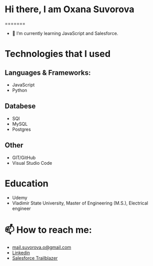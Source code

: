 
# Hi there, I am Oxana Suvorova 
=======

- 🌱 I’m currently learning JavaScript and Salesforce.

<!-- # About me -->

# Technologies that I used

## Languages & Frameworks:
- JavaScript
- Python 

## Databese
- SQl
- MySQL
- Postgres

## Other
- GIT/GitHub
- Visual Studio Code

# Education
- Udemy
- Vladimir State University, Master of Engineering (M.S.), Electrical engineer 

# 📫 How to reach me:
- mail.suvorova.o@gmail.com
- <a href='https://www.linkedin.com/in/suvorovaoxana/'>Linkedin</a>
- <a href='https://trailblazer.me/id/suvorova'>Salesforce Trailblazer</a>

<!--
Here are some ideas to get you started:

- 🔭 I’m currently working on ...
- 👯 I’m looking to collaborate on ...
- 🤔 I’m looking for help with ...
- 💬 Ask me about ...
- 😄 Pronouns: ...
- ⚡ Fun fact: ...
-->

